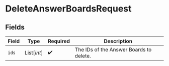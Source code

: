 # DeleteAnswerBoardsRequest


## Fields

| Field                                   | Type                                    | Required                                | Description                             |
| --------------------------------------- | --------------------------------------- | --------------------------------------- | --------------------------------------- |
| `ids`                                   | List[*int*]                             | :heavy_check_mark:                      | The IDs of the Answer Boards to delete. |